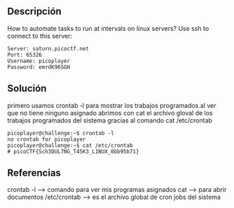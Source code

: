 ## Descripción
How to automate tasks to run at intervals on linux servers? Use ssh to connect to this server:

```
Server: saturn.picoctf.net
Port: 65326
Username: picoplayer 
Password: emrdK96SGH
```

## Solución
primero usamos crontab -l para mostrar los trabajos programados.al ver que no tiene ninguno asignado abrimos con cat el archivo gloval de los trabajos programados del sistema gracias al comando cat /etc/crontab
```
picoplayer@challenge:~$ crontab -l
no crontab for picoplayer
picoplayer@challenge:~$ cat /etc/crontab
# picoCTF{Sch3DUL7NG_T45K3_L1NUX_0bb95b71}

```

## Referencias
crontab -l --> comando para ver mis programas asignados
cat --> para abrir documentos
/etc/crontab --> es el archivo global de cron jobs del sistema